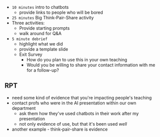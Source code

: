 - `10 minutes` intro to chatbots
	- provide links to people who will be bored
- `25 minutes` Big Think-Pair-Share activity
- Three activities:
	- Provide starting prompts
	- walk around for Q&A 
- `5 minute debrief`
	- highlight what we did
	- provide a template slide
	- Exit Survey
		- How do you plan to use this in your own teaching
		- Would you be willing to share your contact information with me for a follow-up?


## RPT
- need some kind of evidence that you're impacting people's teaching
- contact profs who were in the AI presentation within our own department
	- ask them how they've used chatbots in their work after my presentation
	- not only evidence of use, but that it's been used *well*
- another example - think-pair-share is evidence 
